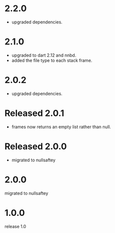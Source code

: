 # 2.2.0
- upgraded dependencies.

# 2.1.0
 - upgraded to dart 2.12 and nnbd. 
 - added the file type to each stack frame.

# 2.0.2
- upgraded dependencies.

# Released 2.0.1
- frames now returns an empty list rather than null.

# Released 2.0.0
- migrated to nullsaftey

# 2.0.0
migrated to nullsaftey

# 1.0.0
release 1.0
